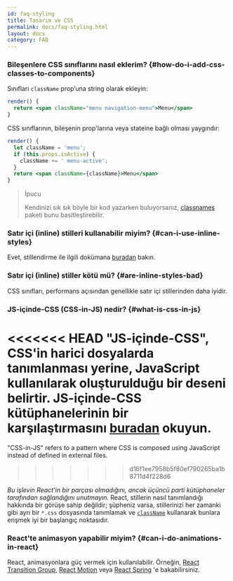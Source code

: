 ```yaml
---
id: faq-styling
title: Tasarım ve CSS
permalink: docs/faq-styling.html
layout: docs
category: FAQ
---
```


### Bileşenlere CSS sınıflarını nasıl eklerim? {#how-do-i-add-css-classes-to-components}

Sınıfları `className` prop’una string olarak ekleyin:

```jsx
render() {
  return <span className="menu navigation-menu">Menu</span>
}
```

CSS sınıflarının, bileşenin prop'larına veya stateine bağlı olması yaygındır:

```jsx
render() {
  let className = 'menu';
  if (this.props.isActive) {
    className += ' menu-active';
  }
  return <span className={className}>Menu</span>
}
```

>İpucu
>
>Kendinizi sık sık böyle bir kod yazarken buluyorsanız, [classnames](https://www.npmjs.com/package/classnames#usage-with-reactjs) paketi bunu basitleştirebilir.

### Satır içi (inline) stilleri kullanabilir miyim? {#can-i-use-inline-styles}

Evet, stillendirme ile ilgili dokümana [buradan](/docs/dom-elements.html#style) bakın.

### Satır içi (inline) stiller kötü mü? {#are-inline-styles-bad}

CSS sınıfları, performans açısından genellikle satır içi stillerinden daha iyidir.

### JS-içinde-CSS (CSS-in-JS) nedir? {#what-is-css-in-js}

<<<<<<< HEAD
"JS-içinde-CSS", CSS'in harici dosyalarda tanımlanması yerine, JavaScript kullanılarak oluşturulduğu bir deseni belirtir. JS-içinde-CSS kütüphanelerinin bir karşılaştırmasını [buradan](https://github.com/MicheleBertoli/css-in-js) okuyun.
=======
"CSS-in-JS" refers to a pattern where CSS is composed using JavaScript instead of defined in external files.
>>>>>>> d16f1ee7958b5f80ef790265ba1b8711d4f228d6

_Bu işlevin React'in bir parçası olmadığını, ancak üçüncü parti kütüphaneler tarafından sağlandığını unutmayın._ React, stillerin nasıl tanımlandığı hakkında bir görüşe sahip değildir; şüpheniz varsa, stillerinizi her zamanki gibi ayrı bir `*.css` dosyasında tanımlamak ve [`className`](/docs/dom-elements.html#classname) kullanarak bunlara erişmek iyi bir başlangıç noktasıdır.

### React'te animasyon yapabilir miyim? {#can-i-do-animations-in-react}

React, animasyonlara güç vermek için kullanılabilir. Örneğin, [React Transition Group](https://reactcommunity.org/react-transition-group/), [React Motion](https://github.com/chenglou/react-motion) veya [React Spring](https://github.com/react-spring/react-spring) 'e bakabilirsiniz.

